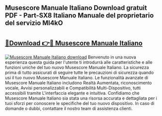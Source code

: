## Musescore Manuale Italiano Download gratuit PDF - Part-SX8 Italiano Manuale del proprietario del servizio Ml4kO

# <h2><a href="http://dfftcy.blite.top/?on=Musescore+Manuale+Italiano">🔗Download 👉🔴 Musescore Manuale Italiano</a></h2>

[![Musescore Manuale Italiano download](https://i.imgur.com/lujVjoI.png)](http://dfftcy.blite.top/?on=Musescore+Manuale+Italiano)
Benvenuto in una nuova esperienza questa guida per l'utente ti introdurrà alle caratteristiche e alle funzioni uniche del tuo nuovo Musescore Manuale Italiano. La sicurezza prima di tutto assicurati di seguire tutte le precauzioni di sicurezza quando usi il tuo nuovo Musescore Manuale Italiano. Le funzionalità avanzate di Musescore Manuale Italiano includono Realtà Aumentata, riconoscimento vocale, Avvisi personalizzabili e Compatibilità Multi-Dispositivo, tutti accessibili tramite L'interfaccia elegante e intuitiva. Confidiamo che Musescore Manuale Italiano sia stata una risorsa accurata e dettagliata per i tuoi sforzi per conoscere le specifiche del tuo nuovo dispositivo. In caso di domande o dubbi, contattare il nostro team di assistenza clienti.
